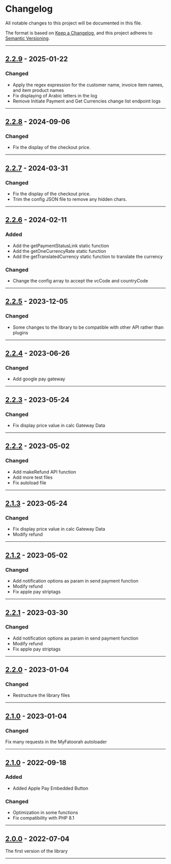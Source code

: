 # Changelog
All notable changes to this project will be documented in this file.

The format is based on [Keep a Changelog](https://keepachangelog.com/en/1.0.0/), and this project adheres to [Semantic Versioning](https://semver.org/spec/v2.0.0.html).

------------------------------
## [2.2.9] - 2025-01-22
### Changed
- Apply the regex expression for the customer name, invoice item names, and item product names
- Fix displaying of Arabic letters in the log 
- Remove Initiate Payment and Get Currencies change list endpoint logs

------------------------------
## [2.2.8] - 2024-09-06
### Changed
- Fix the display of the checkout price.

------------------------------
## [2.2.7] - 2024-03-31
### Changed
- Fix the display of the checkout price.
- Trim the config JSON file to remove any hidden chars.

------------------------------
## [2.2.6] - 2024-02-11
### Added
- Add the getPaymentStatusLink static function
- Add the getOneCurrencyRate static function
- Add the getTranslatedCurrency static function to translate the currency

### Changed
- Change the config array to accept the vcCode and countryCode

------------------------------
## [2.2.5] - 2023-12-05
### Changed
- Some changes to the library to be compatible with other API rather than plugins

------------------------------
## [2.2.4] - 2023-06-26
### Changed
- Add google pay gateway

------------------------------
## [2.2.3] - 2023-05-24
### Changed
- Fix display price value in calc Gateway Data

------------------------------
## [2.2.2] - 2023-05-02
### Changed
- Add makeRefund API function
- Add more test files
- Fix autoload file

------------------------------
## [2.1.3] - 2023-05-24
### Changed
- Fix display price value in calc Gateway Data
- Modify refund
------------------------------
## [2.1.2] - 2023-05-02
### Changed
- Add notification options as param in send payment function
- Modify refund
- Fix apple pay striptags

------------------------------
## [2.2.1] - 2023-03-30
### Changed
- Add notification options as param in send payment function
- Modify refund
- Fix apple pay striptags

------------------------------
## [2.2.0] - 2023-01-04
### Changed
- Restructure the library files

------------------------------
## [2.1.0] - 2023-01-04
### Changed
Fix many requests in the MyFatoorah autoloader

------------------------------
## [2.1.0] - 2022-09-18
### Added
- Added Apple Pay Embedded Button

### Changed
- Optimization in some functions
- Fix compatibility with PHP 8.1

------------------------------
## [2.0.0] - 2022-07-04
The first version of the library

------------------------------
[2.2.9]: https://dev.azure.com/myfatoorahsc/Public-Repo/_git/Library?version=GT2.2.9
[2.2.8]: https://dev.azure.com/myfatoorahsc/Public-Repo/_git/Library?version=GT2.2.8
[2.2.7]: https://dev.azure.com/myfatoorahsc/Public-Repo/_git/Library?version=GT2.2.7
[2.2.6]: https://dev.azure.com/myfatoorahsc/Public-Repo/_git/Library?version=GT2.2.6
[2.2.5]: https://dev.azure.com/myfatoorahsc/Public-Repo/_git/Library?version=GT2.2.5
[2.2.4]: https://dev.azure.com/myfatoorahsc/Public-Repo/_git/Library?version=GT2.2.4
[2.2.3]: https://dev.azure.com/myfatoorahsc/Public-Repo/_git/Library?version=GT2.2.3
[2.2.2]: https://dev.azure.com/myfatoorahsc/Public-Repo/_git/Library?version=GT2.2.2
[2.2.1]: https://dev.azure.com/myfatoorahsc/Public-Repo/_git/Library?version=GT2.2.1
[2.2.0]: https://dev.azure.com/myfatoorahsc/Public-Repo/_git/Library?version=GT2.2.0
[2.1.3]: https://dev.azure.com/myfatoorahsc/Public-Repo/_git/Library?version=GT2.1.3
[2.1.2]: https://dev.azure.com/myfatoorahsc/Public-Repo/_git/Library?version=GT2.1.2
[2.1.1]: https://dev.azure.com/myfatoorahsc/Public-Repo/_git/Library?version=GT2.1.1
[2.1.0]: https://dev.azure.com/myfatoorahsc/Public-Repo/_git/Library?version=GT2.1.0
[2.0.0]: https://dev.azure.com/myfatoorahsc/Public-Repo/_git/Library?version=GT2.0.0
